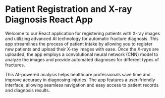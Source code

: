 # Patient Registration and X-ray Diagnosis React App
Welcome to our React application for registering patients with X-ray images and utilizing advanced AI technology for automatic fracture diagnosis. This app streamlines the process of patient intake by allowing you to register new patients and upload their X-ray images with ease. Once the X-rays are uploaded, the app employs a convolutional neural network (CNN) model to analyze the images and provide automated diagnoses for different types of fractures.

This AI-powered analysis helps healthcare professionals save time and improve accuracy in diagnosing injuries. The app features a user-friendly interface, allowing seamless navigation and easy access to patient records and diagnosis results.

